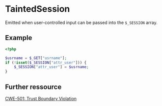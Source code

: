 # TaintedSession

Emitted when user-controlled input can be passed into the `$_SESSION` array.

## Example

```php
<?php

$usrname = $_GET["usrname"];
if (!isset($_SESSION["attr_user"])) {
    $_SESSION["attr_user"] = $usrname;
}
```

## Further ressource

[CWE-501: Trust Boundary Violation](https://cwe.mitre.org/data/definitions/501.html)
